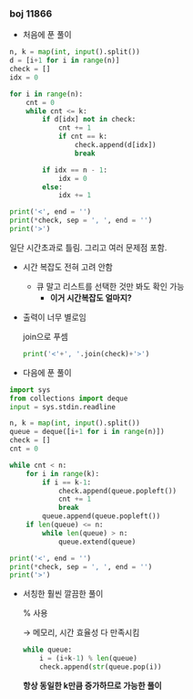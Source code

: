 ### boj 11866
- 처음에 푼 풀이

```python
n, k = map(int, input().split())
d = [i+1 for i in range(n)]
check = []
idx = 0

for i in range(n):
    cnt = 0
    while cnt <= k: 
        if d[idx] not in check:
            cnt += 1
            if cnt == k:
                check.append(d[idx])
                break

        if idx == n - 1:
            idx = 0
        else:
            idx += 1

print('<', end = '')
print(*check, sep = ', ', end = '')
print('>')
```

  일단 시간초과로 틀림. 그리고 여러 문제점 포함.

  - 시간 복잡도 전혀 고려 안함
      - 큐 말고 리스트를 선택한 것만 봐도 확인 가능
          - **이거 시간복잡도 얼마지?**
  - 출력이 너무 별로임

      join으로 푸셈

      ```python
      print('<'+', '.join(check)+'>')
      ```
    
- 다음에 푼 풀이

```python
import sys
from collections import deque
input = sys.stdin.readline

n, k = map(int, input().split())
queue = deque([i+1 for i in range(n)])
check = []
cnt = 0

while cnt < n:
    for i in range(k):
        if i == k-1:
            check.append(queue.popleft())
            cnt += 1
            break
        queue.append(queue.popleft())
    if len(queue) <= n:
        while len(queue) > n:
            queue.extend(queue)

print('<', end = '')
print(*check, sep = ', ', end = '')
print('>')
```

- 서칭한 훨씬 깔끔한 풀이
    
    % 사용
    
    → 메모리, 시간 효율성 다 만족시킴
    
    ```python
    while queue:
    	i = (i+k-1) % len(queue)
    	check.append(str(queue.pop(i))
    ```
    
    **항상 동일한 k만큼 증가하므로 가능한 풀이**
